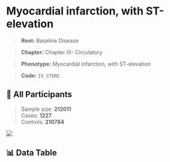 # Myocardial infarction, with ST-elevation

> **Root:** Baseline Disease  

> **Chapter:** Chapter IX- Circulatory  

> **Phenotype:** Myocardial infarction, with ST-elevation  

> **Code:** `I9_STEMI`

## 🧪 All Participants  
> Sample size: **212011**  
> Cases: **1227**  
> Controls: **210784**
<img src="/Sensitive/Figures/ALL/Incidence/I9_STEMI.png"/>

## 📊 Data Table
<CsvTableMRF src="/Sensitive/Data/ALL/Incidence/COX_I9_STEMI.csv"/>


